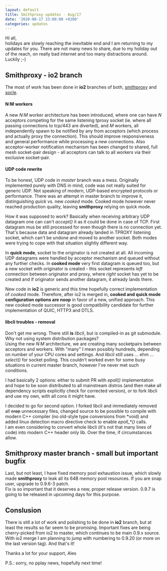 ```yaml
---
layout: default
title: Smithproxy updates - Aug/17
date: '2020-08-17 23:00:00 +0200'
categories: updates
---
```



Hi all,  
holidays are slowly reaching the inevitable end and I am returning to my updates for you. There are not many news to share, due to my holiday out of the reach, on really bad internet and too many distractions around. Luckily ;-)

## Smithproxy - io2 branch

The most of work has been done in **io2** branches of both, [smithproxy](https://github.com/astibal/smithproxy/tree/io2)  and [socle](https://github.com/astibal/socle/tree/io2).

#### N:M workers
A new *N:M* worker architecture has been introduced, where one can have *N* acceptors competing for the same listening tproxy socket (ie. where all passing connections to tcp/443 are diverted), and *M* workers, all independently spawn to be notified by any from acceptors (which process and actually proxy the connection).  This should improve responsiveness and general performance while processing a new connections.
Also acceptor-worker notification mechanism has been changed to shared, full mesh socket-pair design - all acceptors can talk to all workers via their exclusive socket-pair.

#### UDP code rewrite
To be honest, UDP code in *master* branch was a mess. Originally implemented purely with DNS in mind, code was not really suited for generic UDP.  Not speaking of modern, UDP-based encrypted protocols or performance. There was an attempt in master branch to improve it, distinguishing *quick* vs. new *cooked* mode. Cooked mode however never reached production quality, leaving **smithproxy** relying on quick mode.  

How it was supposed to work? Basically when receiving arbitrary UDP datagram one can can't *accept()* it as it could be done in case of TCP.  First datagram mus be still processed for even though there is no connection yet. That's because data and datagram already landed in TPROXY listening socket, which can't be undone and moved to another socket. Both modes were trying to cope with that situation slightly different way.  

In **quick mode**, socket to the originator is not created at all. All incoming UDP datagrams were handled by acceptor mechanism and queued without any further checks. In **cooked mode** very first  datagram is queued too, but a new socket with originator is created - this socket represents *left* connection between originator and proxy, where *right* socket has yet to be created and if originator sends another datagram, it already lands there.

New code in **io2** is generic and this time hopefully correct implementation of *cooked* mode. Therefore, after io2 is merged in, **cooked and quick mode configuration options are noop** in favor of a new, unified approach. This new cooked mode successor is good compatibility candidate for further implementation of QUIC, HTTP3 and DTLS.

####  libcli troubles - removal 
Don't get me wrong. There still **is** *libcli*, but is compiled-in as git submodule. Why not using system distribution packages?   
Using the new *N:M* architecture, we are creating many socketpairs between acceptors and workers. With "many" I mean possibly hundreds, depending on number of your CPU cores and settings. And *libcli* still uses ... ehm ... *select()* for socket polling. This couldn't worked even for some busy situations in current master branch, however I've never met such conditions.  

I had basically 2 options: either to submit PR with *epoll()* implementation and hope to be soon distributed to all mainstream distros (and then make all dependency scripts explicitly check for corrected version), or to fork libcli and use my own, with all cons it might have.  

I decided to go for second option. I forked libcli and immediately removed all ~~crap~~ unnecessary files, changed source to be possible to compile with modern C++ compiler (no old-style type conversions from \*void) and added linux detection macro directive check to enable *epoll_\*()* calls.  
I am even considering to convert whole libcli (it's not that many lines of code) into modern C++ header only lib. Over the time, if circumstances allow.

## Smithproxy master branch - small but important bugfix
Last, but not least, I have fixed memory pool exhaustion issue, which slowly made **smithproxy** to leak all its 64B memory pool resources. If you are snap user, upgrade to 0.9.6-3 patch.  
Fix is so important that it deserves a new, proper release version. 0.9.7 is going to be released in upcoming days for this purpose.  

## Conslusion
There is still a lot of work and polishing to be done in **io2** branch, but at least the results so far seem to be promising. Important fixes are being cherry-picked from io2 to master, which continues to be main 0.9.x source.
With io2 merge I am planning to jump with numbering to 0.9.20 (or more on the last version tag).
And that's it!

Thanks a lot for your support,
Ales

P.S.: sorry, no pplay news, hopefully next time!
